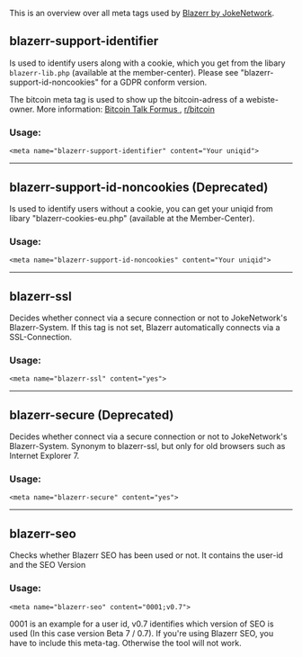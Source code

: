 This is an overview over all meta tags used by [Blazerr by JokeNetwork](https://jokenetwork.de).

## blazerr-support-identifier
Is used to identify users along with a cookie, which you get from the libary `blazerr-lib.php` (available at the member-center). 
Please see "blazerr-support-id-noncookies" for a GDPR conform version.


The bitcoin meta tag is used to show up the bitcoin-adress of a webiste-owner. More information: [Bitcoin Talk Formus <i class="fas fa-external-link-alt"></i>](https://bitcointalk.org/index.php?topic=140257.0), [r/bitcoin <i class="fab fa-reddit"></i>](http://www.reddit.com/r/Bitcoin/comments/1de96y/bitcoin_in_html_meta_tag_for_discovery/)

### Usage: 

	<meta name="blazerr-support-identifier" content="Your uniqid">

<hr>

## blazerr-support-id-noncookies (Deprecated)
Is used to identify users without a cookie, you can get your uniqid from libary "blazerr-cookies-eu.php" (available at the Member-Center).

### Usage:
	<meta name="blazerr-support-id-noncookies" content="Your uniqid">

<hr> 

## blazerr-ssl
Decides whether connect via a secure connection or not to JokeNetwork's Blazerr-System. If this tag is not set, Blazerr automatically connects via a SSL-Connection.

### Usage:
	<meta name="blazerr-ssl" content="yes">

<hr>

## blazerr-secure (Deprecated)
Decides whether connect via a secure connection or not to JokeNetwork's Blazerr-System. Synonym to blazerr-ssl, but only for old browsers such as Internet Explorer 7.

### Usage:
	<meta name="blazerr-secure" content="yes">

<hr>

## blazerr-seo
Checks whether Blazerr SEO has been used or not. It contains the user-id and the SEO Version

### Usage:
	<meta name="blazerr-seo" content="0001;v0.7">
 0001 is an example for a user id, v0.7 identifies which version of SEO is used (In this case version Beta 7 / 0.7). If you're using Blazerr SEO, you have to include this meta-tag. Otherwise the tool will not work.